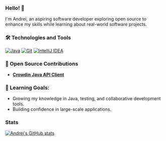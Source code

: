 ### Hello! 👋
I'm Andrei, an aspiring software developer exploring open source to enhance my skills while learning about real-world software projects.
### 🛠️ Technologies and Tools
[![Java](https://skillicons.dev/icons?i=java)](https://skillicons.dev)
[![Git](https://skillicons.dev/icons?i=git)](https://skillicons.dev)
[![IntelliJ IDEA](https://skillicons.dev/icons?i=idea)](https://skillicons.dev)
### 🌟 Open Source Contributions
- **[Crowdin Java API Client](https://github.com/search?q=repo%3Acrowdin%2Fcrowdin-api-client-java+++author%3Aandreichirila0712&type=pullrequests)**
### 🚀 Learning Goals:
- Growing my knowledge in Java, testing, and collaborative development tools.
- Building confidence in large-scale applications.
### Stats
[![Andrei's GitHub stats](https://github-readme-stats-bm2xschws-andrei-chirilas-projects.vercel.app/api?username=andreichirila0712&show=prs_merged&hide=stars,issues&show_icons=true&theme=transparent&rank_icon=github)](https://github.com/anuraghazra/github-readme-stats)
